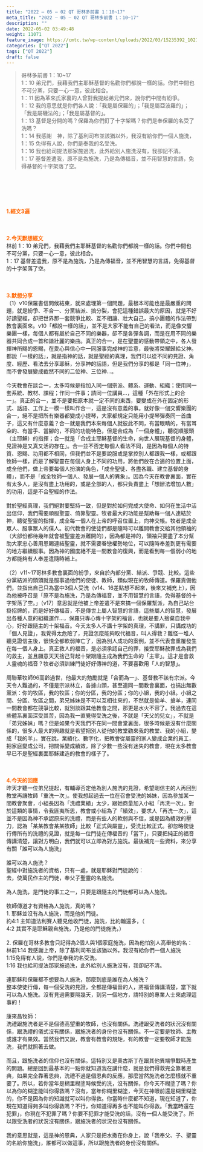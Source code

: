 ```yaml
---
title: "2022 – 05 – 02 QT 哥林多前書 1：10~17"
meta_title: "2022 – 05 – 02 QT 哥林多前書 1：10~17"
description: ""
date: 2022-05-02 03:49:48
weight: 11071
feature_image: https://cmtc.tw/wp-content/uploads/2022/03/15235392_10211799862337740_180693556567566654_o-1.webp
categories: ["QT 2022"]
tags: ["QT 2022"]
draft: false
---
```


<blockquote>哥林多前書 1：10~17<br />
1：10 弟兄們，我藉我們主耶穌基督的名勸你們都說一樣的話。你們中間也不可分黨，只要一心一意，彼此相合。<br />
1：11 因為革來氏家裏的人曾對我提起弟兄們來，說你們中間有紛爭。<br />
1：12 我的意思就是你們各人說：「我是屬保羅的」；「我是屬亞波羅的」；「我是屬磯法的」；「我是屬基督的」。<br />
1：13 基督是分開的嗎？保羅為你們釘了十字架嗎？你們是奉保羅的名受了洗嗎？<br />
1：14 我感謝　神，除了基利司布並該猶以外，我沒有給你們一個人施洗，<br />
1：15 免得有人說，你們是奉我的名受洗。<br />
1：16 我也給司提法那家施過洗，此外給別人施洗沒有，我卻記不清。<br />
1：17 基督差遣我，原不是為施洗，乃是為傳福音，並不用智慧的言語，免得基督的十字架落了空。</blockquote><br />
&nbsp;<br />
<br />
&nbsp;<br />
<br />
<span style="color: #ff6600;"><strong>1.經文3遍</strong></span><br />
<br />
&nbsp;<br />
<br />
<span style="color: #ff6600;"><strong>2.今天默想經文<br />
</strong></span>林前 1：10 弟兄們，我藉我們主耶穌基督的名勸你們都說一樣的話。你們中間也不可分黨，只要一心一意，彼此相合。<br />
1：17 基督差遣我，原不是為施洗，乃是為傳福音，並不用智慧的言語，免得基督的十字架落了空。<br />
<br />
&nbsp;<br />
<br />
<strong><span style="color: #ff6600;">3.默想分享<br />
</span></strong>（1）v10保羅書信問候結束，就來處理第一個問題，最根本可能也是最嚴重的問題，就是紛爭、不合一、分黨結派、搞分裂，會犯這種錯誤最大的原因，就是不好好讀聖經，卻把世界那一套競爭比較、互不相讓、壯大自己，搞小團體的作法帶到教會裏面來。v10「都說一樣的話」，並不是大家不能有自己的看法，而是像交響樂團一樣，每個人都有屬於自己不同的樂器，卻不是各彈各調，而是在用不同的樂器共同合成一首和諧壯麗的樂曲。真正的合一，是在聖靈的感動帶領之中，各人發揮神所賜的恩賜，在愛心與信心中一同服事完成神的旨意，最後將榮耀歸給父神。都說「一樣的話」，就是指神的話，就是聖經的真理，我們可以從不同的見證、角度、經歷、看法去分享耶穌，分享神的話語，但是我們分享的都是「同一位神」，而不會發展變成截然不同的二位神、三位神…。<br />
<br />
今天教會在談合一，太多時候是指加入同一個宗派、體系、運動、組織；使用同一套系統、教材、課程；作同一件事；請同一位講員…，這種「外在形式上的合一」。真正的合一，並不是要把原本就一定不同的東西，要變成在外在固定的形式、話語、工作上一模一樣叫作合一，這是沒有意義的事。就好像一個交響樂團的合一，絕不是把所有樂器都變成小提琴，大家都規定只能用小提琴彈奏同一首曲子，這又有什麼意義？合一就是我們本來每個人就彼此不同，有當眼睛的，有當耳朵的、有當手、當腳的，不同的功能特色，但是合成為「一個身體」，聽從順服頭（主耶穌）的指揮；合一就是「合成主耶穌基督的生命，向世人展現基督的身體，見證神是又真又活的存在」。合一並不否定每個人看法不同，是因為每個人的特質、恩賜、功用都不相同，但我們並不是要說服或是掌控別人都跟我一樣，或都跟牧師一樣，而是了解聖靈在每個人身上不同的功用，將他們放在合適的位置上面，成全他們，做上帝要每個人扮演的角色，「成全聖徒、各盡各職、建立基督的身體」，而不是「成全牧師一個人、發展一個人的異象」。因為今天在教會裏面，實在有太多人，是沒有盡上功用的，或是全部的人，都只負責盡上「想辦法增加人數」的功用，這是不合聖經的作法。<br />
<br />
對於聖經真理，我們絕對要堅持一致，但是對於如何完成大使命、如何在生活中活出信仰，我們需要順服聖靈、倚靠聖靈。牧者最大的功能是幫助每一個人連結於神，聽從聖靈的指揮，成全每一個人在上帝的呼召位置上，向神交帳。牧者是成全眾人、服事眾人的僕人。初代教會的使徒們都是隨時可以離開教會交給其他領袖的（大部份都待幾年就會被聖靈差派離開的），因為都是神的，領袖只要盡了本分幫助大家忠心善用恩賜連結聖靈，就不需要眷戀權勢地位，可以隨時奉差到更有需要的地方繼續服事。因為神的國度絕不是一間教會的復興，而是看到每一個弱小的地方都能夠有人奉差遣隨時補上。<br />
<br />
（2）v11~17哥林多教會裏面的紛爭，來自於內部分黨、結派、爭競、比較。這些分黨結派的頭頭就是服事過他們的使徒、教師，類似現在的牧師傳道。保羅責備他們，並指出自己只為當中3個人受洗（v14、16差點想不起來，後來又補充上），因為他被呼召是「原不是為施洗，乃是為傳福音，並不用智慧的言語，免得基督的十字架落了空。」（v17）意思就是他被上帝差遣不是來搞一個保羅幫派，為自己站台掛招牌的，而是好好傳福音，不是傳世上屬人智慧的言語，這些屬人的智慧，發展出各種人意的組織運作…，保羅只專心傳十字架的福音，也就是要人捨棄自我中心，好好跟隨主的十架福音。今天太多人不講十字架的真理，不講罪，只講成功的「個人見證」，我覺得太危險了，見證怎麼能夠取代福音，叫人得救？難怪一堆人聽見證信主後，很快全都軟弱陣亡了，因為別人成功的案例，並不代表會重覆發生在每一個人身上。真正救人的福音，是必須承認自己的罪，接受耶穌赦罪成為我們的救主，並且願意天天捨己背起十架跟隨主成為我們生命的「主宰」。這才是會救人靈魂的福音？牧者必須訓練門徒好好傳神的道，不要喜歡用「人的智慧」。<br />
<br />
周聯華牧師96高齡過世，他最大的勉勵就是「合而為一」、基督教不該有宗派。今天令人難過的，不僅是宗派林立，各據山頭，甚至連同一間教會裏面，也搞出無數黨派：你的牧區，我的牧區；你的分區，我的分區；你的小組，我的小組。小組之間、分區、牧區之間，弟兄姊妹是不可以互相往來的，不然就是偷羊、搶羊，連同一間教會都在競爭比較，就別談跟其他教會之間，那更是水火不容了。我過去在這些體系裏面深受其苦，因為我一直覺得受洗之後，不就是「天父的兒女」，不就是「弟兄姊妹」嗎？但是如果今天我們不在同一間會堂裏面，很多時候是沒有什麼關係的，很多人最大的興趣就是希望把別人從他的教堂勸來我的教堂、我的小組，變成「我的羊」。實在說，業績化、數字化，把教會從屬靈的家人變成企業的員工，把家庭變成公司，把關係變成績效，除了少數一些沒有迷失的教會，現在太多教會早已不是聖經裏面耶穌建造的教會的樣子了。<br />
<br />
&nbsp;<br />
<br />
<strong><span style="color: #ff6600;">4.今天的回應<br />
</span></strong>昨天才聽一位弟兄提起，有輔導否定他為別人施洗的見證，希望剛信主的人再回到教堂再讓牧師「重洗一次」。使我想起過去一位在召會受洗的姊妹，因為參加某一間教會聚會，小組長因為「洗禮業績」太少，跟她商量加入小組「再洗一次」。對於這類的事情，令我匪夷所思，教會或小組為了「績效」，要求人「再洗一次」，這並不是因為神不承認原來的洗禮，而是有些人的軟弱與不信，或是因為績效的壓力，認為「某某教會某某牧師」比較「正式與屬靈」，受洗比較正式。卻忽略使徒行傳所有的洗禮的見證，就是每一位門徒在傳福音的「當下」，只要把純正的福音傳講清楚，讓對方明白，我們就可以立即為對方施洗。最後補充一些資料，來分享有關「誰可以為人施洗」<br />
<br />
誰可以為人施洗？<br />
聖經中對施洗者的資格，只有一處，就是耶穌對門徒說的：<br />
去，使萬民作主的門徒，奉父子聖靈的名施洗。<br />
<br />
為人施洗，是門徒的事工之一，只要是跟隨主的門徒都可以為人施洗。<br />
<br />
牧師傳道才有資格為人施洗，真的嗎？<br />
1. 耶穌並沒有為人施洗，而是他的門徒。<br />
約4:1 主知道法利賽人聽見他收門徒，施洗，比約翰還多，（<br />
4:2 其實不是耶穌親自施洗，乃是他的門徒施洗，）<br />
<br />
2. 保羅在哥林多教會只記得為2個人與1個家庭施洗，因為他怕別人高舉他的名：<br />
林前1:14 我感謝上帝，除了基利司布並該猶以外，我沒有給你們一個人施洗<br />
1:15免得有人說，你們是奉我的名受洗。<br />
1:16 我也給司提法那家施過洗，此外給別人施洗沒有，我卻記不清。<br />
<br />
連耶穌和保羅都不想要為人施洗，那麼到底是誰在為人施洗？<br />
整本使徒行傳，每一個受洗的見證，全都是傳福音的人，將福音傳講清楚，當下就可以為人施洗。沒有見過需要隔幾天，到另一個地方，請特別的專業人士來處理這事的！<br />
<br />
康來昌牧師：<br />
洗禮跟施洗者是不是個德高望重的牧師，也沒有關係。洗禮跟受洗者的狀況沒有關係，跟洗禮的儀式沒有關係，跟施洗者的身份也沒有關係。不一定要是牧師、主教或誰才有果效。當然我們又說，教會有教會的規矩，有的教會一定要牧師才能施洗，我們就照著去做。<br />
<br />
而且，跟施洗者的信仰也沒有關係。這特別又是奧古斯丁在跟其他異端爭戰時產生的問題。總是回到最基本的一點你就知道我在講什麼，就是我們得救完全靠著恩典，如果完全靠著恩典，洗禮不過是個恩典的反應，那麼當然施洗者怎麼樣就不重要了。所以，若你當年是糊里糊塗時候受的洗，沒有關係，你今天不糊塗了嗎？你以為你的糊塗能叫你得救嗎？沒有，當年你糊里糊塗，今天在神眼前還是糊里糊塗的，你不是因為你的知識就可以叫你得救。你當時什麼都不知道，現在知道了，你現在知道得夠多叫你得救嗎？不行，你知道得再多也不能叫你得救。「我當時還在犯罪」，你現在不犯罪了嗎？你要不犯罪才能受洗的話，沒有一個人能受洗了。所以跟受洗者的狀況沒有關係，跟施洗者的狀況也沒有關係。<br />
<br />
我的意思就是，這是神的恩典，人家只是把水撒在你身上，說「我奉父、子、聖靈的名給你施洗」，誰都可以做這事，所以跟施洗者的身份沒有關係。
        